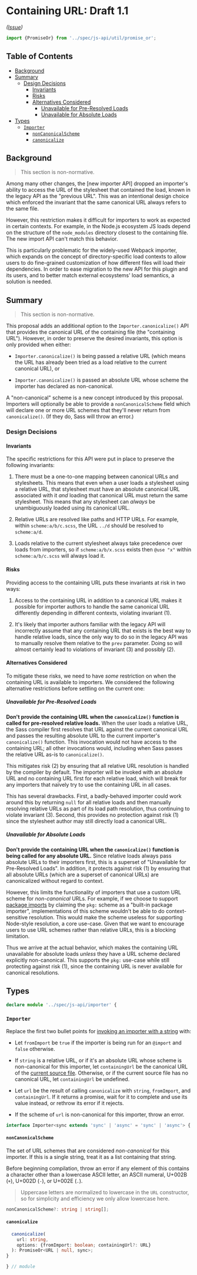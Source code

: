 # Containing URL: Draft 1.1

*([Issue](https://github.com/sass/sass/issues/3247))*

```ts
import {PromiseOr} from '../spec/js-api/util/promise_or';
```

## Table of Contents

* [Background](#background)
* [Summary](#summary)
  * [Design Decisions](#design-decisions)
    * [Invariants](#invariants)
    * [Risks](#risks)
    * [Alternatives Considered](#alternatives-considered)
      * [Unavailable for Pre-Resolved Loads](#unavailable-for-pre-resolved-loads)
      * [Unavailable for Absolute Loads](#unavailable-for-absolute-loads)
* [Types](#types)
  * [`Importer`](#importer)
    * [`nonCanonicalScheme`](#noncanonicalscheme)
    * [`canonicalize`](#canonicalize)

## Background

> This section is non-normative.

Among many other changes, the [new importer API] dropped an importer's ability
to access the URL of the stylesheet that contained the load, known in the legacy
API as the "previous URL". This was an intentional design choice which enforced
the invariant that the same canonical URL always refers to the same file.

[new import API]: ../accepted/new-js-importer.d.ts

However, this restriction makes it difficult for importers to work as expected
in certain contexts. For example, in the Node.js ecosystem JS loads depend on
the structure of the `node_modules` directory closest to the containing file.
The new import API can't match this behavior.

This is particularly problematic for the widely-used Webpack importer, which
expands on the concept of directory-specific load contexts to allow users to do
fine-grained customization of how different files will load their dependencies.
In order to ease migration to the new API for this plugin and its users, and to
better match external ecosystems' load semantics, a solution is needed.

## Summary

> This section is non-normative.

This proposal adds an additional option to the `Importer.canonicalize()` API
that provides the canonical URL of the containing file (the "containing URL").
However, in order to preserve the desired invariants, this option is only
provided when either:

- `Importer.canonicalize()` is being passed a relative URL (which means the URL
  has already been tried as a load relative to the current canonical URL), or

- `Importer.canonicalize()` is passed an absolute URL whose scheme the importer
  has declared as non-canonical.

A "non-canonical" scheme is a new concept introduced by this proposal.
Importers will optionally be able to provide a `nonCanonicalScheme` field which
will declare one or more URL schemes that they'll never return from
`canonicalize()`. (If they do, Sass will throw an error.)

### Design Decisions

#### Invariants

The specific restrictions for this API were put in place to preserve the
following invariants:

1. There must be a one-to-one mapping between canonical URLs and stylesheets.
   This means that even when a user loads a stylesheet using a relative URL,
   that stylesheet must have an absolute canonical URL associated with it *and*
   loading that canonical URL must return the same stylesheet. This means that
   any stylesheet can *always* be unambiguously loaded using its canonical URL.

2. Relative URLs are resolved like paths and HTTP URLs. For example, within
   `scheme:a/b/c.scss`, the URL `../d` should be resolved to `scheme:a/d`.

3. Loads relative to the current stylesheet always take precedence over loads
   from importers, so if `scheme:a/b/x.scss` exists then `@use "x"` within
   `scheme:a/b/c.scss` will always load it.

#### Risks

Providing access to the containing URL puts these invariants at risk in two ways:

1. Access to the containing URL in addition to a canonical URL makes it possible
   for importer authors to handle the same canonical URL differently depending
   in different contexts, violating invariant (1).

2. It's likely that importer authors familiar with the legacy API will
   incorrectly assume that any containing URL that exists is the best way to
   handle relative loads, since the only way to do so in the legacy API was to
   manually resolve them relative to the `prev` parameter. Doing so will almost
   certainly lead to violations of invariant (3) and possibly (2).

#### Alternatives Considered

To mitigate these risks, we need to have _some_ restriction on when the
containing URL is available to importers. We considered the following
alternative restrictions before settling on the current one:

##### Unavailable for Pre-Resolved Loads

**Don't provide the containing URL when the `canonicalize()` function is called
for pre-resolved relative loads.** When the user loads a relative URL, the Sass
compiler first resolves that URL against the current canonical URL and passes
the resulting absolute URL to the current importer's `canonicalize()` function.
This invocation would not have access to the containing URL; all other
invocations would, including when Sass passes the relative URL as-is to
`canonicalize()`.

This mitigates risk (2) by ensuring that all relative URL resolution is handled
by the compiler by default. The importer will be invoked with an absolute URL
and no containing URL first for each relative load, which will break for any
importers that naïvely try to use the containing URL in all cases.

This has several drawbacks. First, a badly-behaved importer could work around
this by returning `null` for all relative loads and then manually resolving
relative URLs as part of its load path resolution, thus continuing to violate
invariant (3). Second, this provides no protection against risk (1) since the
stylesheet author may still directly load a canonical URL.

##### Unavailable for Absolute Loads

**Don't provide the containing URL when the `canonicalize()` function is being
called for any absolute URL.** Since relative loads always pass absolute URLs to
their importers first, this is a superset of "Unavailable for Pre-Resolved
Loads". In addition, it protects against risk (1) by ensuring that all absolute
URLs (which are a superset of canonical URLs) are canonicalized without regard
to context.

However, this limits the functionality of importers that use a custom URL scheme
for *non-canonical* URLs. For example, if we choose to support [package imports]
by claiming the `pkg:` scheme as a "built-in package importer", implementations
of this scheme wouldn't be able to do context-sensitive resolution. This would
make the scheme useless for supporting Node-style resolution, a core use-case.
Given that we want to encourage users to use URL schemes rather than relative
URLs, this is a blocking limitation.

[package imports]: https://github.com/sass/sass/issues/2739

Thus we arrive at the actual behavior, which makes the containing URL
unavailable for absolute loads _unless_ they have a URL scheme declared
explicitly non-canonical. This supports the `pkg:` use-case while still
protecting against risk (1), since the containing URL is never available for
canonical resolutions.

## Types

```ts
declare module '../spec/js-api/importer' {
```

### `Importer`

Replace the first two bullet points for [invoking an importer with a string]
with:

[invoking an importer with a string]: ../spec/js-api/importer.d.ts.md

* Let `fromImport` be `true` if the importer is being run for an `@import` and
  `false` otherwise.

* If `string` is a relative URL, or if it's an absolute URL whose scheme is
  non-canonical for this importer, let `containingUrl` be the canonical URL of
  the [current source file]. Otherwise, or if the current source file has no
  canonical URL, let `containingUrl` be undefined.

  [current source file]: ../spec/spec.md#current-source-file

* Let `url` be the result of calling `canonicalize` with `string`, `fromImport`,
  and `containingUrl`. If it returns a promise, wait for it to complete and use
  its value instead, or rethrow its error if it rejects.

* If the scheme of `url` is non-canonical for this importer, throw an error.

```ts
interface Importer<sync extends 'sync' | 'async' = 'sync' | 'async'> {
```

#### `nonCanonicalScheme`

The set of URL schemes that are considered *non-canonical* for this importer. If
this is a single string, treat it as a list containing that string.

Before beginning compilation, throw an error if any element of this contains a
character other than a lowercase ASCII letter, an ASCII numeral, U+002B (`+`),
U+002D (`-`), or U+002E (`.`).

> Uppercase letters are normalized to lowercase in the `URL` constructor, so for
> simplicity and efficiency we only allow lowercase here.

```ts
nonCanonicalScheme?: string | string[];
```

#### `canonicalize`

```ts
  canonicalize(
    url: string,
    options: {fromImport: boolean; containingUrl?: URL}
  ): PromiseOr<URL | null, sync>;
}
```

```ts
} // module
```
